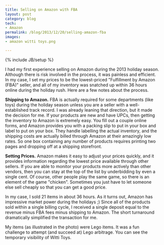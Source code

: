 ```yaml
---
title: Selling on Amazon with FBA
layout: post
category: blog
tech:
- Amazon
permalink: /blog/2013/12/20/selling-amazon-fba
images:
- amazon witti toys.png

---
```

{% include JB/setup %}
<div id="node-309" class="node node-blog node-promoted">
  <div class="content clearfix">
    <div class="field field-name-body field-type-text-with-summary field-label-hidden"><div class="field-items"><div class="field-item even"><p>I had my first experience selling on Amazon during the 2013 holiday season. Although there is risk involved in the process, it was painless and efficient. In my case, I set my prices to be the lowest-priced "Fulfillment by Amazon (FBA)" seller, and all of my inventory was snatched up within 36 hours online during the holiday rush. Here are a few notes about the process.</p>
<!--break-->
<p><strong>Shipping to Amazon.</strong> FBA is actually required for some departments (like toys) during the holiday season unless you are a seller with a well-established track record. I was already leaning that direction, but it made the decision for me. If your products are new and have UPCs, then getting the inventory to Amazon is extremely easy. You fill out a couple online forms, and Amazon provides you with a packing slip to put in your box and label to put on your box. They handle labelling the actual inventory, and the shipping costs are actually billed through Amazon at their amazingly low rates. So one box containing any number of products requires printing two pages and dropping off at a shipping storefront.</p>
<p><strong>Setting Prices.</strong> Amazon makes it easy to adjust your prices quickly, and it provides information regarding the lowest price available through other sellers. If you are able to monitor your products more actively than other vendors, then you can stay at the top of the list by underbidding by even a single cent. Of course, other people play the same game, so there is an element of the game "chicken". Sometimes you just have to let someone else sell cheaply so that you can get a good price.</p>
<p>In my case, I sold 21 items in about 36 hours. As it turns out, Amazon has impressive market power during the holidays ;) Since all of the products sold within a single billing cycle, I received a single deposit equal to the revenue minus FBA fees minus shipping to Amazon. The short turnaround dramatically simplified the transaction for me.</p>
<p>My items (as illustrated in the photo) were Lego items. It was a fun challenge to attempt (and succeed at) Lego arbitrage. You can see the temporary visibility of Witti Toys.</p>
</div></div></div>  </div>
</div>
